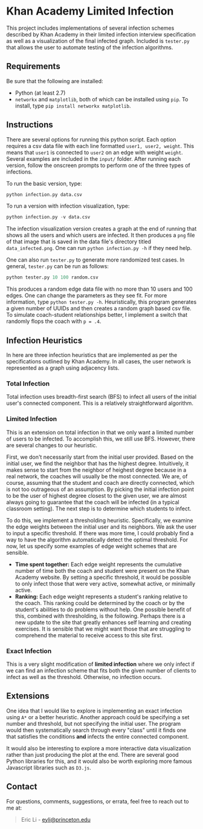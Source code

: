 Khan Academy Limited Infection
====

This project includes implementations of several infection schemes described by Khan Academy in their limited infection interview specification as well as a visualization of the final infected graph. Included is `tester.py` that allows the user to automate testing of the infection algorithms.

## Requirements
Be sure that the following are installed:

- Python (at least 2.7)
- `networkx` and `matplotlib`, both of which can be installed using `pip`. To install, type `pip install networkx matplotlib`.

## Instructions

There are several options for running this python script. Each option requires a csv data file with each line formatted `user1, user2, weight`. This means that `user1` is connected to `user2` on an edge with weight `weight`. Several examples are included in the `input/` folder. After running each version, follow the onscreen prompts to perform one of the three types of infections. 

To run the basic version, type:

```python
python infection.py data.csv
```

To run a version with infection visualization, type:

```python
python infection.py -v data.csv
```
The infection visualization version creates a graph at the end of running that shows all the users and which users are infected. It then produces a `png` file of that image that is saved in the data file's directory titled `data_infected.png`. One can run `python infection.py -h` if they need help.

One can also run `tester.py` to generate more randomized test cases. In general, `tester.py` can be run as follows:

```python
python tester.py 10 100 random.csv
```
This produces a random edge data file with no more than 10 users and 100 edges. One can change the parameters as they see fit. For more information, type `python tester.py -h`. Heuristically, this program generates a given number of UUIDs and then creates a random graph based csv file. To simulate coach-student relationships better, I implement a switch that randomly flops the coach with `p = .4`.

## Infection Heuristics
In here are three infection heuristics that are implemented as per the specifications outlined by Khan Academy. In all cases, the user network is represented as a graph using adjacency lists.

### Total Infection
Total infection uses breadth-first search (BFS) to infect all users of the initial user's connected component. This is a relatively straightforward algorithm.

### Limited Infection
This is an extension on total infection in that we only want a limited number of users to be infected. To accomplish this, we still use BFS. However, there are several changes to our heuristic.

First, we don't necessarily start from the initial user provided. Based on the initial user, we find the neighbor that has the highest degree. Intuitively, it makes sense to start from the neighbor of heighest degree because in a real network, the coaches will usually be the most connected. We are, of course, assuming that the student and coach are directly connected, which is not too outrageous of an assumption. By picking the initial infection point to be the user of highest degree closest to the given user, we are almost always going to guarantee that the coach will be infected (in a typical classroom setting). The next step is to determine which students to infect.

To do this, we implement a thresholding heuristic. Specifically, we examine the edge weights between the initial user and its neighbors. We ask the user to input a specific threshold. If there was more time, I could probably find a way to have the algorithm automatically detect the optimal threshold. For now, let us specify some examples of edge weight schemes that are sensible.

- **Time spent together:** Each edge weight represents the cumulative number of time both the coach and student were present on the Khan Academy website. By setting a specific threshold, it would be possible to only infect those that were very active, somewhat active, or minimally active.
- **Ranking:** Each edge weight represents a student's ranking relative to the coach. This ranking could be determined by the coach or by the student's abilities to do problems without help. One possible benefit of this, combined with thresholding, is the following. Perhaps there is a new update to the site that greatly enhances self learning and creating exercises. It is sensible that we might want those that are struggling to comprehend the material to receive access to this site first.

### Exact Infection
This is a very slight modification of **limited infection** where we only infect if we can find an infection scheme that fits both the given number of clients to infect as well as the threshold. Otherwise, no infection occurs.

## Extensions
One idea that I would like to explore is implementing an exact infection using `A*` or a better heuristic. Another approach could be specifying a set number and threshold, but not specifying the initial user. The program would then systematically search through every "class" until it finds one that satisfies the conditions **and** infects the entire connected component.

It would also be interesting to explore a more interactive data visualization rather than just producing the plot at the end. There are several good Python libraries for this, and it would also be worth exploring more famous Javascript libraries such as `D3.js`.

## Contact
For questions, comments, suggestions, or errata, feel free to reach out to me at:
> Eric Li - eyli@princeton.edu